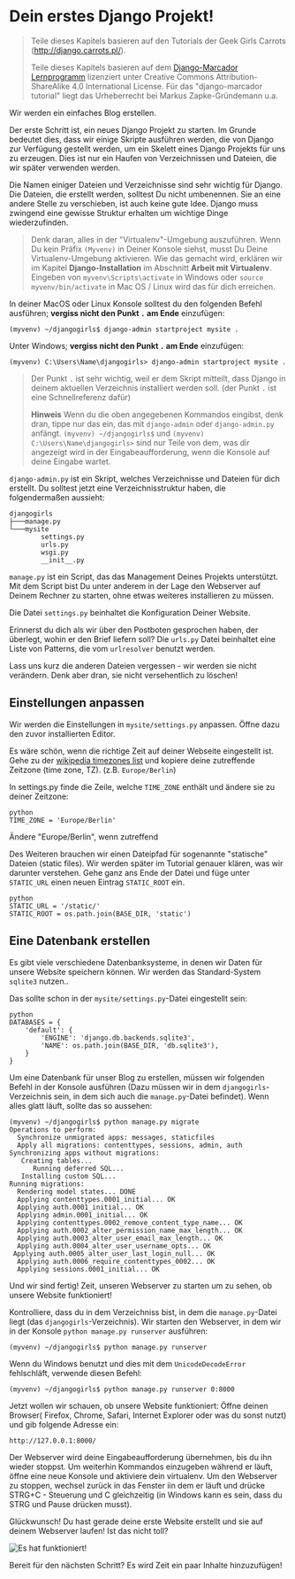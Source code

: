 # Dein erstes Django Projekt!

> Teile dieses Kapitels basieren auf den Tutorials der Geek Girls Carrots (http://django.carrots.pl/).
> 
> Teile dieses Kapitels basieren auf dem [Django-Marcador Lernprogramm][1] lizenziert unter Creative Commons Attribution-ShareAlike 4.0 International License. Für das "django-marcador tutorial" liegt das Urheberrecht bei Markus Zapke-Gründemann u.a.

 [1]: http://django-marcador.keimlink.de/

Wir werden ein einfaches Blog erstellen.

Der erste Schritt ist, ein neues Django Projekt zu starten. Im Grunde bedeutet dies, dass wir einige Skripte ausführen werden, die von Django zur Verfügung gestellt werden, um ein Skelett eines Django Projekts für uns zu erzeugen. Dies ist nur ein Haufen von Verzeichnissen und Dateien, die wir später verwenden werden.

Die Namen einiger Dateien und Verzeichnisse sind sehr wichtig für Django. Die Dateien, die erstellt werden, solltest Du nicht umbenennen. Sie an eine andere Stelle zu verschieben, ist auch keine gute Idee. Django muss zwingend eine gewisse Struktur erhalten um wichtige Dinge wiederzufinden.

> Denk daran, alles in der "Virtualenv"-Umgebung auszuführen. Wenn Du kein Präfix `(Myvenv)` in Deiner Konsole siehst, musst Du Deine Virtualenv-Umgebung aktivieren. Wie das gemacht wird, erklären wir im Kapitel **Django-Installation** im Abschnitt **Arbeit mit Virtualenv**. Eingeben von `myvenv\Scripts\activate` in Windows oder `source myvenv/bin/activate` in Mac OS / Linux wird das für dich erreichen.

In deiner MacOS oder Linux Konsole solltest du den folgenden Befehl ausführen; **vergiss nicht den Punkt `.` am Ende** einzufügen:

    (myvenv) ~/djangogirls$ django-admin startproject mysite .
    

Unter Windows; **vergiss nicht den Punkt `.` am Ende** einzufügen:

    (myvenv) C:\Users\Name\djangogirls> django-admin startproject mysite .
    

> Der Punkt `.` ist sehr wichtig, weil er dem Skript mitteilt, dass Django in deinem aktuellen Verzeichnis installiert werden soll. (der Punkt `.` ist eine Schnellreferenz dafür)
> 
> **Hinweis** Wenn du die oben angegebenen Kommandos eingibst, denk dran, tippe nur das ein, das mit `django-admin` oder `django-admin.py` anfängt. `(myvenv) ~/djangogirls$` und `(myvenv) C:\Users\Name\djangogirls>` sind nur Teile von dem, was dir angezeigt wird in der Eingabeaufforderung, wenn die Konsole auf deine Eingabe wartet.

`django-admin.py` ist ein Skript, welches Verzeichnisse und Dateien für dich erstellt. Du solltest jetzt eine Verzeichnisstruktur haben, die folgendermaßen aussieht:

    djangogirls
    ├───manage.py
    └───mysite
            settings.py
            urls.py
            wsgi.py
            __init__.py
    

`manage.py` ist ein Script, das das Management Deines Projekts unterstützt. Mit dem Script bist Du unter anderem in der Lage den Webserver auf Deinem Rechner zu starten, ohne etwas weiteres installieren zu müssen.

Die Datei `settings.py` beinhaltet die Konfiguration Deiner Website.

Erinnerst du dich als wir über den Postboten gesprochen haben, der überlegt, wohin er den Brief liefern soll? Die `urls.py` Datei beinhaltet eine Liste von Patterns, die vom `urlresolver` benutzt werden.

Lass uns kurz die anderen Dateien vergessen - wir werden sie nicht verändern. Denk aber dran, sie nicht versehentlich zu löschen!

## Einstellungen anpassen

Wir werden die Einstellungen in `mysite/settings.py` anpassen. Öffne dazu den zuvor installierten Editor.

Es wäre schön, wenn die richtige Zeit auf deiner Webseite eingestellt ist. Gehe zu der [wikipedia timezones list][2] und kopiere deine zutreffende Zeitzone (time zone, TZ). (z.B. `Europe/Berlin`)

 [2]: http://en.wikipedia.org/wiki/List_of_tz_database_time_zones

In settings.py finde die Zeile, welche `TIME_ZONE` enthält und ändere sie zu deiner Zeitzone:

    python
    TIME_ZONE = 'Europe/Berlin'
    

Ändere "Europe/Berlin", wenn zutreffend

Des Weiteren brauchen wir einen Dateipfad für sogenannte "statische" Dateien (static files). Wir werden später im Tutorial genauer klären, was wir darunter verstehen. Gehe ganz ans Ende der Datei und füge unter `STATIC_URL` einen neuen Eintrag `STATIC_ROOT` ein.

    python
    STATIC_URL = '/static/'
    STATIC_ROOT = os.path.join(BASE_DIR, 'static')
    

## Eine Datenbank erstellen

Es gibt viele verschiedene Datenbanksysteme, in denen wir Daten für unsere Website speichern können. Wir werden das Standard-System `sqlite3` nutzen..

Das sollte schon in der `mysite/settings.py`-Datei eingestellt sein:

    python
    DATABASES = {
        'default': {
            'ENGINE': 'django.db.backends.sqlite3',
            'NAME': os.path.join(BASE_DIR, 'db.sqlite3'),
        }
    }
    

Um eine Datenbank für unser Blog zu erstellen, müssen wir folgenden Befehl in der Konsole ausführen (Dazu müssen wir in dem `djangogirls`-Verzeichnis sein, in dem sich auch die `manage.py`-Datei befindet). Wenn alles glatt läuft, sollte das so aussehen:

    (myvenv) ~/djangogirls$ python manage.py migrate 
    Operations to perform: 
      Synchronize unmigrated apps: messages, staticfiles
      Apply all migrations: contenttypes, sessions, admin, auth Synchronizing apps without migrations:
       Creating tables...
          Running deferred SQL...
       Installing custom SQL...
    Running migrations: 
      Rendering model states... DONE 
      Applying contenttypes.0001_initial... OK
      Applying auth.0001_initial... OK
      Applying admin.0001_initial... OK 
      Applying contenttypes.0002_remove_content_type_name... OK 
      Applying auth.0002_alter_permission_name_max_length... OK 
      Applying auth.0003_alter_user_email_max_length... OK 
      Applying auth.0004_alter_user_username_opts... OK  
     Applying auth.0005_alter_user_last_login_null... OK 
      Applying auth.0006_require_contenttypes_0002... OK
      Applying sessions.0001_initial... OK
    

Und wir sind fertig! Zeit, unseren Webserver zu starten um zu sehen, ob unsere Website funktioniert!

Kontrolliere, dass du in dem Verzeichniss bist, in dem die `manage.py`-Datei liegt (das `djangogirls`-Verzeichnis). Wir starten den Webserver, in dem wir in der Konsole `python manage.py runserver` ausführen:

    (myvenv) ~/djangogirls$ python manage.py runserver
    

Wenn du Windows benutzt und dies mit dem `UnicodeDecodeError` fehlschläft, verwende diesen Befehl:

    (myvenv) ~/djangogirls$ python manage.py runserver 0:8000
    

Jetzt wollen wir schauen, ob unsere Website funktioniert: Öffne deinen Browser( Firefox, Chrome, Safari, Internet Explorer oder was du sonst nutzt) und gib folgende Adresse ein:

    http://127.0.0.1:8000/
    

Der Webserver wird deine Eingabeaufforderung übernehmen, bis du ihn wieder stoppst. Um weiterhin Kommandos einzugeben während er läuft, öffne eine neue Konsole und aktiviere dein virtualenv. Um den Webserver zu stoppen, wechsel zurück in das Fenster iin dem er läuft und drücke STRG+C - Steuerung und C gleichzeitig (in Windows kann es sein, dass du STRG und Pause drücken musst).

Glückwunsch! Du hast gerade deine erste Website erstellt und sie auf deinem Webserver laufen! Ist das nicht toll?

![Es hat funktioniert!][3]

 [3]: images/it_worked2.png

Bereit für den nächsten Schritt? Es wird Zeit ein paar Inhalte hinzuzufügen!